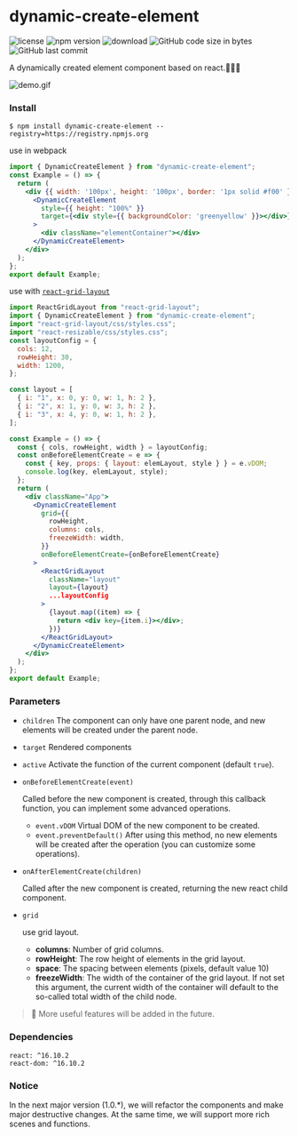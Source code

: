 # dynamic-create-element
![license](https://img.shields.io/npm/l/dynamic-create-element)
![npm version](https://img.shields.io/npm/v/dynamic-create-element)
![download](https://img.shields.io/npm/dm/dynamic-create-element)
![GitHub code size in bytes](https://img.shields.io/github/languages/code-size/bubblecode/DynamicCreateElement)
![GitHub last commit](https://img.shields.io/github/last-commit/bubblecode/DynamicCreateElement)

A dynamically created element component based on react.🍻🍻🍻

![demo.gif](https://i.ibb.co/h9kwj9w/demo.gif)
### Install

```shell
$ npm install dynamic-create-element --registry=https://registry.npmjs.org
```

use in webpack

```jsx
import { DynamicCreateElement } from "dynamic-create-element";
const Example = () => {
  return (
    <div {{ width: '100px', height: '100px', border: '1px solid #f00' }}>
      <DynamicCreateElement
        style={{ height: "100%" }}
        target={<div style={{ backgroundColor: 'greenyellow' }}></div>}
      >
        <div className="elementContainer"></div>
      </DynamicCreateElement>
    </div>
  );
};
export default Example;
```

use with [`react-grid-layout`](https://www.npmjs.com/package/react-grid-layout)

```jsx
import ReactGridLayout from "react-grid-layout";
import { DynamicCreateElement } from "dynamic-create-element";
import "react-grid-layout/css/styles.css";
import "react-resizable/css/styles.css";
const layoutConfig = {
  cols: 12,
  rowHeight: 30,
  width: 1200,
};

const layout = [
  { i: "1", x: 0, y: 0, w: 1, h: 2 },
  { i: "2", x: 1, y: 0, w: 3, h: 2 },
  { i: "3", x: 4, y: 0, w: 1, h: 2 },
];

const Example = () => {
  const { cols, rowHeight, width } = layoutConfig;
  const onBeforeElementCreate = e => {
    const { key, props: { layout: elemLayout, style } } = e.vDOM;
    console.log(key, elemLayout, style);
  };
  return (
    <div className="App">
      <DynamicCreateElement
        grid={{
          rowHeight,
          columns: cols,
          freezeWidth: width,
        }}
        onBeforeElementCreate={onBeforeElementCreate}
      >
        <ReactGridLayout
          className="layout"
          layout={layout}
          ...layoutConfig
        >
          {layout.map((item) => {
            return <div key={item.i}></div>;
          })}
        </ReactGridLayout>
      </DynamicCreateElement>
    </div>
  );
};
export default Example;
```

### Parameters

- `children` The component can only have one parent node, and new elements will be created under the parent node.

- `target` Rendered components

- `active` Activate the function of the current component (default `true`).

- `onBeforeElementCreate(event)`

  Called before the new component is created, through this callback function, you can implement some advanced operations.

  - `event.vDOM` Virtual DOM of the new component to be created.
  - `event.preventDefault()` After using this method, no new elements will be created after the operation (you can customize some operations).

- `onAfterElementCreate(children)`

  Called after the new component is created, returning the new react child component.
- `grid`

  use grid layout.
  - **columns**: Number of grid columns.
  - **rowHeight**: The row height of elements in the grid layout.
  - **space**: The spacing between elements (pixels, default value 10)
  - **freezeWidth**: The width of the container of the grid layout. If not set this argument, the current width of the container will default to the so-called total width of the child node.

> 🚩 More useful features will be added in the future. 

### Dependencies

```text
react: ^16.10.2
react-dom: ^16.10.2
```

### Notice
In the next major version (1.0.*), we will refactor the components and make major destructive changes. At the same time, we will support more rich scenes and functions.
